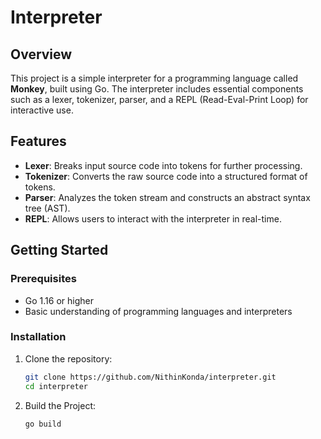 # Interpreter

## Overview

This project is a simple interpreter for a programming language called **Monkey**, built using Go. The interpreter includes essential components such as a lexer, tokenizer, parser, and a REPL (Read-Eval-Print Loop) for interactive use.

## Features

- **Lexer**: Breaks input source code into tokens for further processing.
- **Tokenizer**: Converts the raw source code into a structured format of tokens.
- **Parser**: Analyzes the token stream and constructs an abstract syntax tree (AST).
- **REPL**: Allows users to interact with the interpreter in real-time.

## Getting Started

### Prerequisites

- Go 1.16 or higher
- Basic understanding of programming languages and interpreters

### Installation

1. Clone the repository:

   ```bash
   git clone https://github.com/NithinKonda/interpreter.git
   cd interpreter

2. Build the Project:

   ```bash
   go build  

